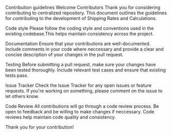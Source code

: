 Contribution guidelines
Welcome Contributors
Thank you for considering contributing to centralized repository. This document outlines the guidelines for contributing to the development of Shipping Rates and Calculations.

Code style
 Please follow the coding style and conventions used in the existing codebase.This helps maintain consistency across the project.

 Documentation
Ensure that your contributions are well-documented. Include comments in your code where neccessary and provide a clear and concise description of your changes in the pull request.

Testing
Before submitting a pull request, make sure your changes have been tested thoroughly. Include relevant test cases and ensure that existing tests pass.

Issue Tracker 
Check the Issue Tracker for any open issues or feature requests. If you're working on something, please comment on the issue to let others know. 

Code Review
All contributions will go through a code review process. Be open to feedback and be willing to make changes if neccessary. Code reviews help maintain code quality and consistency.

Thank you for your contribution!
